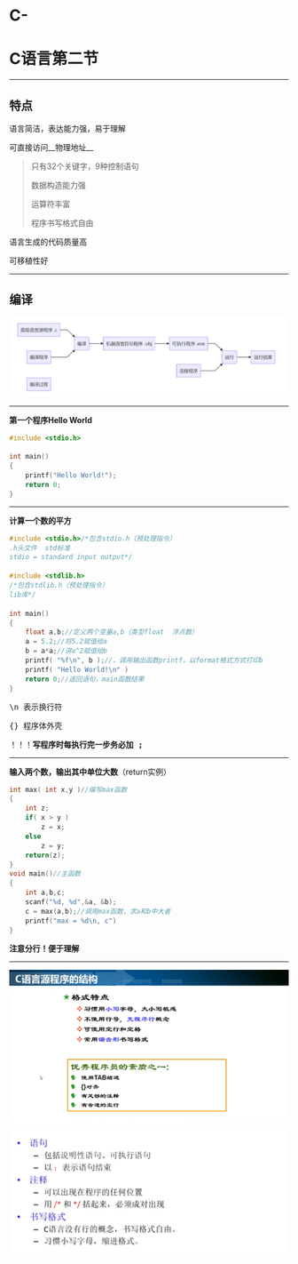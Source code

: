# C-
# C语言第二节

***

## 特点

语言简洁，表达能力强，易于理解

可直接访问__物理地址__

> 只有32个关键字，9种控制语句
> 
> 数据构造能力强
> 
> 运算符丰富
> 
> 程序书写格式自由

语言生成的代码质量高

可移植性好

***

## 编译

![编译原理](https://github.com/DrADCalcium/C-/blob/main/%E7%BC%96%E8%AF%91%E5%8E%9F%E7%90%86.png?raw=true "编译原理")


***

__第一个程序Hello World__

```C
#include <stdio.h>

int main()
{
    printf("Hello World!");
    return 0;
}
```

***

__计算一个数的平方__

```C
#include <stdio.h>/*包含stdio.h（预处理指令）
.h头文件  std标准
stdio = standard input output*/

#include <stdlib.h>
/*包含stdlib.h（预处理指令）
lib库*/

int main()
{
    float a,b;//定义两个变量a,b（类型float  浮点数）
    a = 5.2;//将5.2赋值给a
    b = a*a;//讲a^2赋值给b
    printf( "%f\n", b );//，调用输出函数printf，以format格式方式打印b
    printf( "Hello World!\n" )
    return 0;//返回语句，main函数结果
}

```

<kbd> \n </kbd>表示换行符

<kbd> {} </kbd>程序体外壳

！！！__写程序时每执行完一步务必加<kbd> ; </kbd>__

***

__输入两个数，输出其中单位大数__（return实例）

```C
int max( int x,y )//编写max函数
{
    int z;
    if( x > y )
        z = x;
    else
        z = y;
    return(z);
}
void main()//主函数
{
    int a,b,c;
    scanf("%d, %d",&a, &b);
    c = max(a,b);//调用max函数，求a和b中大者
    printf("max = %d\n, c")
}


```



__注意分行！便于理解__

***
![好习惯](https://github.com/DrADCalcium/C-/blob/main/good%20habits.png?raw=true "好习惯")
![结论1](https://github.com/DrADCalcium/C-/blob/main/conclusion%201.png?raw=true "结论1")
